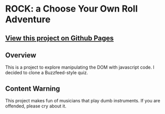 # ROCK: a Choose Your Own Roll Adventure
## [View this project on Github Pages](https://meilar.github.io/js-review/)

## Overview
This is a project to explore manipulating the DOM with javascript code. I decided to clone a Buzzfeed-style quiz.

## Content Warning
This project makes fun of musicians that play dumb instruments. If you are offended, please cry about it.
